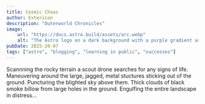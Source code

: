 ```yaml
---
title: Cosmic Choas
author: Extericon
description: "Outerworld Chronicles"
image:
    url: "https://docs.astro.build/assets/arc.webp"
    alt: "The Astro logo on a dark background with a purple gradient arc."
pubDate: 2025-20-07
tags: ["astro", "blogging", "learning in public", "successes"]
---
```

Scannning the rocky terrain a scout drone searches for any signs of life. Maneuvering around the large, jagged, metal stuctures sticking out of the ground. Puncturing the blighted sky above them. Thick clouds of black smoke billow from large holes in the ground. Engulfing the entire landscape in distress...